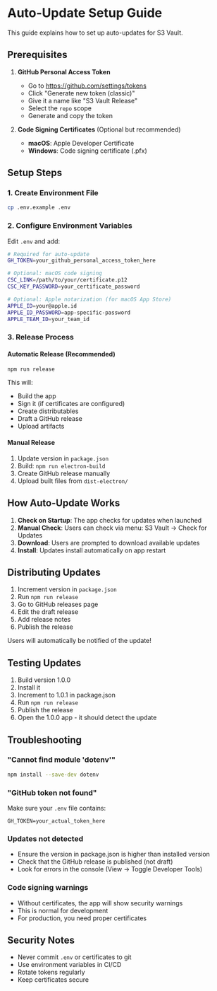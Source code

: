 # Auto-Update Setup Guide

This guide explains how to set up auto-updates for S3 Vault.

## Prerequisites

1. **GitHub Personal Access Token**
   - Go to https://github.com/settings/tokens
   - Click "Generate new token (classic)"
   - Give it a name like "S3 Vault Release"
   - Select the `repo` scope
   - Generate and copy the token

2. **Code Signing Certificates** (Optional but recommended)
   - **macOS**: Apple Developer Certificate
   - **Windows**: Code signing certificate (.pfx)

## Setup Steps

### 1. Create Environment File

```bash
cp .env.example .env
```

### 2. Configure Environment Variables

Edit `.env` and add:

```bash
# Required for auto-update
GH_TOKEN=your_github_personal_access_token_here

# Optional: macOS code signing
CSC_LINK=/path/to/your/certificate.p12
CSC_KEY_PASSWORD=your_certificate_password

# Optional: Apple notarization (for macOS App Store)
APPLE_ID=your@apple.id
APPLE_ID_PASSWORD=app-specific-password
APPLE_TEAM_ID=your_team_id
```

### 3. Release Process

#### Automatic Release (Recommended)

```bash
npm run release
```

This will:
- Build the app
- Sign it (if certificates are configured)
- Create distributables
- Draft a GitHub release
- Upload artifacts

#### Manual Release

1. Update version in `package.json`
2. Build: `npm run electron-build`
3. Create GitHub release manually
4. Upload built files from `dist-electron/`

## How Auto-Update Works

1. **Check on Startup**: The app checks for updates when launched
2. **Manual Check**: Users can check via menu: S3 Vault → Check for Updates
3. **Download**: Users are prompted to download available updates
4. **Install**: Updates install automatically on app restart

## Distributing Updates

1. Increment version in `package.json`
2. Run `npm run release`
3. Go to GitHub releases page
4. Edit the draft release
5. Add release notes
6. Publish the release

Users will automatically be notified of the update!

## Testing Updates

1. Build version 1.0.0
2. Install it
3. Increment to 1.0.1 in package.json
4. Run `npm run release`
5. Publish the release
6. Open the 1.0.0 app - it should detect the update

## Troubleshooting

### "Cannot find module 'dotenv'"
```bash
npm install --save-dev dotenv
```

### "GitHub token not found"
Make sure your `.env` file contains:
```
GH_TOKEN=your_actual_token_here
```

### Updates not detected
- Ensure the version in package.json is higher than installed version
- Check that the GitHub release is published (not draft)
- Look for errors in the console (View → Toggle Developer Tools)

### Code signing warnings
- Without certificates, the app will show security warnings
- This is normal for development
- For production, you need proper certificates

## Security Notes

- Never commit `.env` or certificates to git
- Use environment variables in CI/CD
- Rotate tokens regularly
- Keep certificates secure